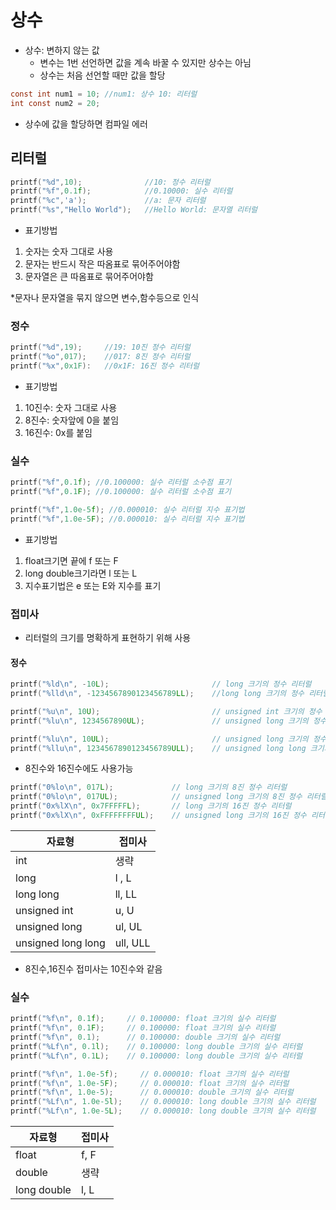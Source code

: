 # 상수

- 상수: 변하지 않는 값
  - 변수는 1번 선언하면 값을 계속 바꿀 수 있지만 상수는 아님
  - 상수는 처음 선언할 때만 값을 할당

``` c
const int num1 = 10; //num1: 상수	10: 리터럴
int const num2 = 20;
```

- 상수에 값을 할당하면 컴파일 에러



## 리터럴

```c
printf("%d",10);              //10: 정수 리터럴
printf("%f",0.1f);            //0.10000: 실수 리터럴
printf("%c",'a');             //a: 문자 리터럴
printf("%s","Hello World");   //Hello World: 문자열 리터럴
```

- 표기방법

1. 숫자는 숫자 그대로 사용
2. 문자는 반드시 작은 따옴표로 묶어주어야함
3. 문자열은 큰 따옴표로 묶어주어야함

*문자나 문자열을 묶지 않으면 변수,함수등으로 인식

### 정수

```c
printf("%d",19);     //19: 10진 정수 리터럴
printf("%o",017);    //017: 8진 정수 리터럴
printf("%x",0x1F):   //0x1F: 16진 정수 리터럴
```

- 표기방법

1. 10진수: 숫자 그대로 사용
2. 8진수: 숫자앞에 0을 붙임
3. 16진수: 0x를 붙임

### 실수

```c
printf("%f",0.1f); //0.100000: 실수 리터럴 소수점 표기
printf("%f",0.1F); //0.100000: 실수 리터럴 소수점 표기

printf("%f",1.0e-5f); //0.000010: 실수 리터럴 지수 표기법
printf("%f",1.0e-5F); //0.000010: 실수 리터럴 지수 표기법
```

- 표기방법

1. float크기면 끝에 f 또는 F
2. long double크기라면 l 또는 L
3. 지수표기법은 e 또는 E와 지수를 표기 

### 접미사

- 리터럴의 크기를 명확하게 표현하기 위해 사용

#### 정수

```c
printf("%ld\n", -10L);                       // long 크기의 정수 리터럴
printf("%lld\n", -1234567890123456789LL);    //long long 크기의 정수 리터럴

printf("%u\n", 10U);                         // unsigned int 크기의 정수 리터럴
printf("%lu\n", 1234567890UL);               // unsigned long 크기의 정수 리터럴

printf("%lu\n", 10UL);                       // unsigned long 크기의 정수 리터럴
printf("%llu\n", 1234567890123456789ULL);    // unsigned long long 크기의 정수 리터럴
```

- 8진수와 16진수에도 사용가능

```c
printf("0%lo\n", 017L);             // long 크기의 8진 정수 리터럴
printf("0%lo\n", 017UL);            // unsigned long 크기의 8진 정수 리터럴
printf("0x%lX\n", 0x7FFFFFL);       // long 크기의 16진 정수 리터럴
printf("0x%lX\n", 0xFFFFFFFFUL);    // unsigned long 크기의 16진 정수 리터럴
```

| 자료형             | 접미사   |
| ------------------ | -------- |
| int                | 생략     |
| long               | l , L    |
| long long          | ll, LL   |
| unsigned int       | u, U     |
| unsigned long      | ul, UL   |
| unsigned long long | ull, ULL |

- 8진수,16진수 접미사는 10진수와 같음

### 실수

```c
printf("%f\n", 0.1f);     // 0.100000: float 크기의 실수 리터럴
printf("%f\n", 0.1F);     // 0.100000: float 크기의 실수 리터럴
printf("%f\n", 0.1);      // 0.100000: double 크기의 실수 리터럴
printf("%Lf\n", 0.1l);    // 0.100000: long double 크기의 실수 리터럴
printf("%Lf\n", 0.1L);    // 0.100000: long double 크기의 실수 리터럴

printf("%f\n", 1.0e-5f);     // 0.000010: float 크기의 실수 리터럴
printf("%f\n", 1.0e-5F);     // 0.000010: float 크기의 실수 리터럴
printf("%f\n", 1.0e-5);      // 0.000010: double 크기의 실수 리터럴
printf("%Lf\n", 1.0e-5l);    // 0.000010: long double 크기의 실수 리터럴
printf("%Lf\n", 1.0e-5L);    // 0.000010: long double 크기의 실수 리터럴
```

| 자료형      | 접미사 |
| ----------- | ------ |
| float       | f, F   |
| double      | 생략   |
| long double | l, L   |

